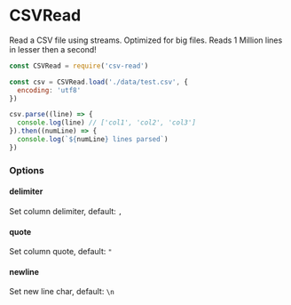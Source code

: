 CSVRead
=======

Read a CSV file using streams. Optimized for big files.
Reads 1 Million lines in lesser then a second!

```js
const CSVRead = require('csv-read')

const csv = CSVRead.load('./data/test.csv', {
  encoding: 'utf8'
})

csv.parse((line) => {
  console.log(line) // ['col1', 'col2', 'col3']
}).then((numLine) => {
  console.log(`${numLine} lines parsed`)
})
```

### Options

#### delimiter

Set column delimiter, default: `,`

#### quote

Set column quote, default: `"`

#### newline

Set new line char, default: `\n`
